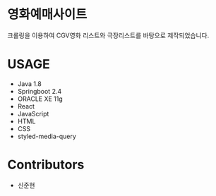 # 영화예매사이트
크롤링을 이용하여 CGV영화 리스트와 극장리스트를 바탕으로 제작되었습니다.

# USAGE
<ul>
  <li>Java 1.8</li>
  <li>Springboot 2.4</li>
  <li>ORACLE XE 11g</li>
  <li>React</li>
  <li>JavaScript</li>
  <li>HTML</li>
  <li>CSS</li>
  <li>styled-media-query</li>
</ul>

# Contributors
<ul>
  <li>신준현</li>
</ul>
